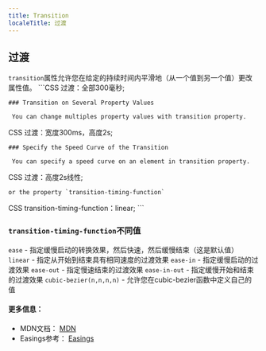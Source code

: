 ```yaml
---
title: Transition
localeTitle: 过渡
---
```

## 过渡

`transition`属性允许您在给定的持续时间内平滑地（从一个值到另一个值）更改属性值。 \`\`\`CSS 过渡：全部300毫秒;
```
### Transition on Several Property Values 
 
 You can change multiples property values with transition property. 
```

CSS 过渡：宽度300ms，高度2s;
```
### Specify the Speed Curve of the Transition 
 
 You can specify a speed curve on an element in transition property. 
```

CSS 过渡：高度2s线性;
```
or the property `transition-timing-function` 
```

CSS transition-timing-function：linear; \`\`\`

### `transition-timing-function`不同值

`ease` - 指定缓慢启动的转换效果，然后快速，然后缓慢结束（这是默认值） `linear` - 指定从开始到结束具有相同速度的过渡效果 `ease-in` - 指定缓慢启动的过渡效果 `ease-out` - 指定慢速结束的过渡效果 `ease-in-out` - 指定缓慢开始和结束的过渡效果 `cubic-bezier(n,n,n,n)` - 允许您在cubic-bezier函数中定义自己的值

#### 更多信息：

*   MDN文档： [MDN](https://developer.mozilla.org/en-US/docs/Web/CSS/transition)
*   Easings参考： [Easings](http://easings.net/en)
